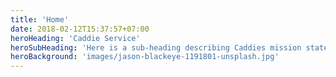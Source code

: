 ```yaml
---
title: 'Home'
date: 2018-02-12T15:37:57+07:00
heroHeading: 'Caddie Service'
heroSubHeading: 'Here is a sub-heading describing Caddies mission statement or whatever'
heroBackground: 'images/jason-blackeye-1191801-unsplash.jpg'
---
```

